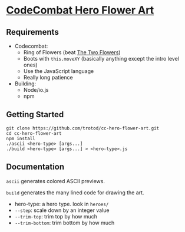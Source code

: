 # [CodeCombat Hero Flower Art](https://codecombat.com/play/level/mountain-flower-grove)

## Requirements

- Codecombat:
  - Ring of Flowers (beat [The Two Flowers][1])
  - Boots with `this.moveXY` (basically anything except the intro level ones)
  - Use the JavaScript language
  - Really long patience
- Building:
  - Node/io.js
  - npm

[1]: https://codecombat.com/play/level/the-two-flowers


## Getting Started

    git clone https://github.com/trotod/cc-hero-flower-art.git
    cd cc-hero-flower-art
    npm install
    ./ascii <hero-type> [args...]
    ./build <hero-type> [args...] > <hero-type>.js


## Documentation

`ascii` generates colored ASCII previews.

`build` generates the many lined code for drawing the art.

- hero-type: a hero type. look in `heroes/`
- `--step`: scale down by an integer value
- `--trim-top`: trim top by how much
- `--trim-bottom`: trim bottom by how much
